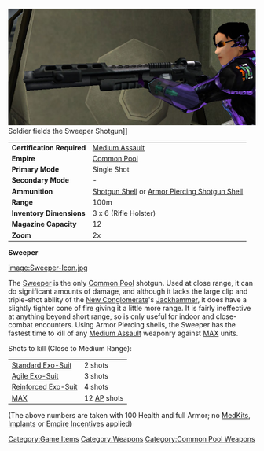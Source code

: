 ![](images/Sweeper.jpg "fig:Sweeper.jpg") Soldier fields the Sweeper
Shotgun\]\]

|                            |                                                                                                                            |
| -------------------------- | -------------------------------------------------------------------------------------------------------------------------- |
| **Certification Required** | [Medium Assault](Medium_Assault.md "wikilink")                                                                             |
| **Empire**                 | [Common Pool](Common_Pool.md "wikilink")                                                                                   |
| **Primary Mode**           | Single Shot                                                                                                                |
| **Secondary Mode**         | \-                                                                                                                         |
| **Ammunition**             | [Shotgun Shell](Shotgun_Shell.md "wikilink") or [Armor Piercing Shotgun Shell](Armor_Piercing_Shotgun_Shell.md "wikilink") |
| **Range**                  | 100m                                                                                                                       |
| **Inventory Dimensions**   | 3 x 6 (Rifle Holster)                                                                                                      |
| **Magazine Capacity**      | 12                                                                                                                         |
| **Zoom**                   | 2x                                                                                                                         |

**Sweeper**

[image:Sweeper-Icon.jpg](image:Sweeper.$1.md.jpg "wikilink")

The [Sweeper](Sweeper.md "wikilink") is the only [Common
Pool](Common_Pool.md "wikilink") shotgun. Used at close range, it can do
significant amounts of damage, and although it lacks the large clip and
triple-shot ability of the [New
Conglomerate](New_Conglomerate.md "wikilink")'s
[Jackhammer](Jackhammer.md "wikilink"), it does have a slightly tighter
cone of fire giving it a little more range. It is fairly ineffective at
anything beyond short range, so is only useful for indoor and
close-combat encounters. Using Armor Piercing shells, the Sweeper has
the fastest time to kill of any [Medium
Assault](Medium_Assault.md "wikilink") weaponry against
[MAX](MAX.md "wikilink") units.

Shots to kill (Close to Medium Range):

|                                                        |                                             |
| ------------------------------------------------------ | ------------------------------------------- |
| [Standard Exo-Suit](Standard_Exo.$1.md "wikilink")     | 2 shots                                     |
| [Agile Exo-Suit](Agile_Exo.$1.md "wikilink")           | 3 shots                                     |
| [Reinforced Exo-Suit](Reinforced_Exo.$1.md "wikilink") | 4 shots                                     |
| [MAX](MAX.md "wikilink")                               | 12 [AP](Armor_Piercing.md "wikilink") shots |

(The above numbers are taken with 100 Health and full Armor; no
[MedKits](MedKit.md "wikilink"), [Implants](Implants.md "wikilink") or [Empire
Incentives](Empire_Incentives.md "wikilink") applied)

[Category:Game Items](Category:Game_Items.md "wikilink")
[Category:Weapons](Category:Weapons.md "wikilink") [Category:Common Pool
Weapons](Category:Common_Pool_Weapons.md "wikilink")
